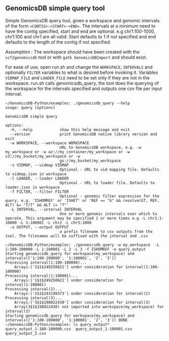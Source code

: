 ## GenomicsDB simple query tool

Simple GenomicsDB query tool, given a workspace and genomic intervals of the form `<CONTIG>:<START>-<END>`.  The intervals at a minimum need to have the contig specified, start and end are optional. e.g chr1:100-1000, chr1:100 and chr1 are all valid. Start defaults to 1 if not specified and end defaults to the length of the contig if not specified.

Assumption : The workspace should have been created with the `vcf2genomicsdb` tool or with `gatk GenomicsDBImport` and should exist.

For ease of use, open run.sh and change the `WORKSPACE`, `INTERVALS` and optionally `FILTER` variables to what is desired before invoking it. Variables `VIDMAP_FILE` and `LOADER_FILE` need to be set only if they are not in the workspace. run.sh calls genomicsdb_query, the tool does the querying of the workspace for the intervals specified and outputs one csv file per input interval.

``` 
~/GenomicsDB-Python/examples: ./genomicsdb_query --help
usage: query [options]

GenomicsDB simple query

options:
  -h, --help            show this help message and exit
  --version             print GenomicsDB native library version and exit
  -w WORKSPACE, --workspace WORKSPACE
                        URL to GenomicsDB workspace, e.g. -w my_workspace or -w az://my_container/my_workspace or -w s3://my_bucket/my_workspace or -w
                        gs://my_bucket/my_workspace
  -v VIDMAP, --vidmap VIDMAP
                        Optional - URL to vid mapping file. Defaults to vidmap.json in workspace
  -l LOADER, --loader LOADER
                        Optional - URL to loader file. Defaults to loader.json in workspace
  -f FILTER, --filter FILTER
                        Optional - genomic filter expression for the query, e.g. 'ISHOMREF' or 'ISHET' or 'REF == "G" && resolve(GT, REF, ALT) &= "T/T" && ALT |= "T"'
  -L INTERVAL, --interval INTERVAL
                        One or more genomic intervals over which to operate. This argument may be specified 1 or more times e.g -L chr1:1-10000 -L 1:100001 -L chr2 -L chr3:1000
  -o OUTPUT, --output OUTPUT
                        a prefix filename to csv outputs from the tool. The filenames will be suffixed with the interval and .csv

```

```
~/GenomicsDB-Python/examples: ./genomicsdb_query -w my_workspace  -L 1:100-100000 -L 1:100001 -L 2 -L 3 -f ISHOMREF -o query_output
Starting genomicsdb_query for workspace(my_workspace) and intervals(['1:100-100000', '1:100001', '2', '3'])
Processing interval(1:100-100000)...
	Arrays:['1$1$249250621'] under consideration for interval(1:100-100000)
Processing interval(1:100001)...
	Arrays:['1$1$249250621'] under consideration for interval(1:100001)
Processing interval(2)...
    Arrays:['2$1$243199373'] under consideration for interval(2)
Processing interval(3)...
	Arrays:['3$1$198022430'] under consideration for interval(3)
	Array(3$1$198022430) not imported into workspace(my_workspace) for interval(3)
Starting genomicsdb_query for workspace(my_workspace) and intervals(['1:100-100000', '1:100001', '2', '3']) DONE
~/GenomicsDB-Python/examples: ls query_output*
query_output_1-100-100000.csv  query_output_1-100001.csv      query_output_2.csv

```
